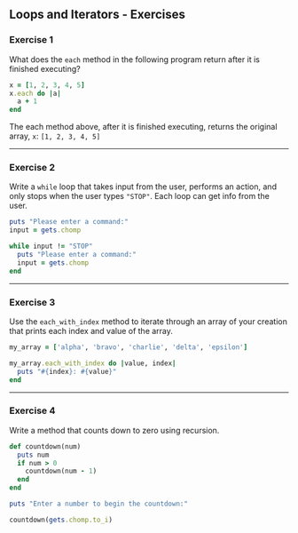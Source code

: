 ## Loops and Iterators - Exercises

### Exercise 1
What does the `each` method in the following program return after it is finished executing?
```ruby
x = [1, 2, 3, 4, 5]
x.each do |a|
  a + 1
end
```

The each method above, after it is finished executing, returns the original array, `x`: `[1, 2, 3, 4, 5]`

---
### Exercise 2
Write a `while` loop that takes input from the user, performs an action, and only stops when the user types `"STOP"`. Each loop can get info from the user.

``` ruby
puts "Please enter a command:"
input = gets.chomp

while input != "STOP"
  puts "Please enter a command:"
  input = gets.chomp
end
```

---
### Exercise 3
Use the `each_with_index` method to iterate through an array of your creation that prints each index and value of the array.

``` ruby
my_array = ['alpha', 'bravo', 'charlie', 'delta', 'epsilon']

my_array.each_with_index do |value, index|
  puts "#{index}: #{value}"
end
```

---
### Exercise 4
Write a method that counts down to zero using recursion.

``` ruby
def countdown(num)
  puts num
  if num > 0
    countdown(num - 1)
  end
end

puts "Enter a number to begin the countdown:"

countdown(gets.chomp.to_i)
```
